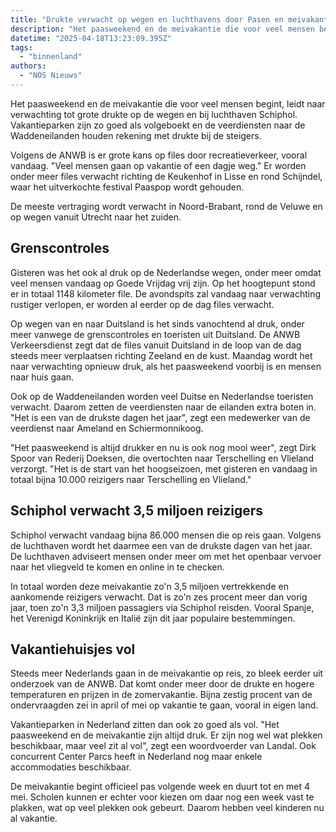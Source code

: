 ```yaml
---
title: "Drukte verwacht op wegen en luchthavens door Pasen en meivakantie"
description: "Het paasweekend en de meivakantie die voor veel mensen begint, leidt naar verwachting tot grote drukte op de wegen en bij luchthaven Schiphol"
datetime: "2025-04-18T13:23:09.395Z"
tags:
  - "binnenland"
authors:
  - "NOS Nieuws"
---
```


Het paasweekend en de meivakantie die voor veel mensen begint, leidt naar verwachting tot grote drukte op de wegen en bij luchthaven Schiphol. Vakantieparken zijn zo goed als volgeboekt en de veerdiensten naar de Waddeneilanden houden rekening met drukte bij de steigers.

Volgens de ANWB is er grote kans op files door recreatieverkeer, vooral vandaag. "Veel mensen gaan op vakantie of een dagje weg." Er worden onder meer files verwacht richting de Keukenhof in Lisse en rond Schijndel, waar het uitverkochte festival Paaspop wordt gehouden.

De meeste vertraging wordt verwacht in Noord-Brabant, rond de Veluwe en op wegen vanuit Utrecht naar het zuiden.

## Grenscontroles

Gisteren was het ook al druk op de Nederlandse wegen, onder meer omdat veel mensen vandaag op Goede Vrijdag vrij zijn. Op het hoogtepunt stond er in totaal 1148 kilometer file. De avondspits zal vandaag naar verwachting rustiger verlopen, er worden al eerder op de dag files verwacht.

Op wegen van en naar Duitsland is het sinds vanochtend al druk, onder meer vanwege de grenscontroles en toeristen uit Duitsland. De ANWB Verkeersdienst zegt dat de files vanuit Duitsland in de loop van de dag steeds meer verplaatsen richting Zeeland en de kust. Maandag wordt het naar verwachting opnieuw druk, als het paasweekend voorbij is en mensen naar huis gaan.

Ook op de Waddeneilanden worden veel Duitse en Nederlandse toeristen verwacht. Daarom zetten de veerdiensten naar de eilanden extra boten in. "Het is een van de drukste dagen het jaar", zegt een medewerker van de veerdienst naar Ameland en Schiermonnikoog.

"Het paasweekend is altijd drukker en nu is ook nog mooi weer", zegt Dirk Spoor van Rederij Doeksen, die overtochten naar Terschelling en Vlieland verzorgt. "Het is de start van het hoogseizoen, met gisteren en vandaag in totaal bijna 10.000 reizigers naar Terschelling en Vlieland."

## Schiphol verwacht 3,5 miljoen reizigers

Schiphol verwacht vandaag bijna 86.000 mensen die op reis gaan. Volgens de luchthaven wordt het daarmee een van de drukste dagen van het jaar. De luchthaven adviseert mensen onder meer om met het openbaar vervoer naar het vliegveld te komen en online in te checken.

In totaal worden deze meivakantie zo'n 3,5 miljoen vertrekkende en aankomende reizigers verwacht. Dat is zo'n zes procent meer dan vorig jaar, toen zo'n 3,3 miljoen passagiers via Schiphol reisden. Vooral Spanje, het Verenigd Koninkrijk en Italië zijn dit jaar populaire bestemmingen.

## Vakantiehuisjes vol

Steeds meer Nederlands gaan in de meivakantie op reis, zo bleek eerder uit onderzoek van de ANWB. Dat komt onder meer door de drukte en hogere temperaturen en prijzen in de zomervakantie. Bijna zestig procent van de ondervraagden zei in april of mei op vakantie te gaan, vooral in eigen land.

Vakantieparken in Nederland zitten dan ook zo goed als vol. "Het paasweekend en de meivakantie zijn altijd druk. Er zijn nog wel wat plekken beschikbaar, maar veel zit al vol", zegt een woordvoerder van Landal. Ook concurrent Center Parcs heeft in Nederland nog maar enkele accommodaties beschikbaar.

De meivakantie begint officieel pas volgende week en duurt tot en met 4 mei. Scholen kunnen er echter voor kiezen om daar nog een week vast te plakken, wat op veel plekken ook gebeurt. Daarom hebben veel kinderen nu al vakantie.
